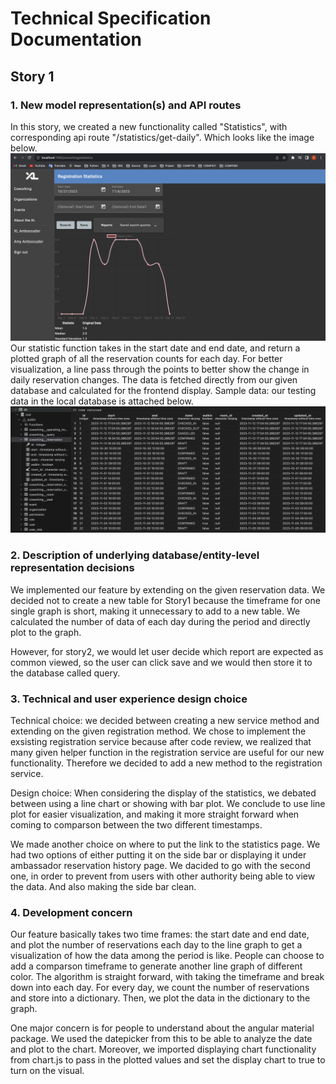 # Technical Specification Documentation

## Story 1

### 1. New model representation(s) and API routes

In this story, we created a new functionality called "Statistics", with corresponding api route "/statistics/get-daily". Which looks like the image below.
![frontend](./images/Story1_frontend.png)
Our statistic function takes in the start date and end date, and return a plotted graph of all the reservation counts for each day. For better visualization, a line pass through the points to better show the change in daily reservation changes.
The data is fetched directly from our given database and calculated for the frontend display.
Sample data: our testing data in the local database is attached below.
![sample data](./images/Story1_sample_data.png)

### 2. Description of underlying database/entity-level representation decisions

We implemented our feature by extending on the given reservation data. We decided not to create a new table for Story1 because the timeframe for one single graph is short, making it unnecessary to add to a new table. We calculated the number of data of each day during the period and directly plot to the graph.

However, for story2, we would let user decide which report are expected as common viewed, so the user can click save and we would then store it to the database called query.

### 3. Technical and user experience design choice

Technical choice: we decided between creating a new service method and extending on the given registration method. We chose to implement the exsisting registration service because after code review, we realized that many given helper function in the registration service are useful for our new functionality. Therefore we decided to add a new method to the registration service.

Design choice: When considering the display of the statistics, we debated between using a line chart or showing with bar plot. We conclude to use line plot for easier visualization, and making it more straight forward when coming to comparson between the two different timestamps.

We made another choice on where to put the link to the statistics page. We had two options of either putting it on the side bar or displaying it under ambassador reservation history page. We dacided to go with the second one, in order to prevent from users with other authority being able to view the data. And also making the side bar clean.

### 4. Development concern

Our feature basically takes two time frames: the start date and end date, and plot the number of reservations each day to the line graph to get a visualization of how the data among the period is like. People can choose to add a comparson timeframe to generate another line graph of different color. The algorithm is straight forward, with taking the timeframe and break down into each day. For every day, we count the number of reservations and store into a dictionary. Then, we plot the data in the dictionary to the graph.

One major concern is for people to understand about the angular material package. We used the datepicker from this to be able to analyze the date and plot to the chart. Moreover, we imported displaying chart functionality from chart.js to pass in the plotted values and set the display chart to true to turn on the visual.
